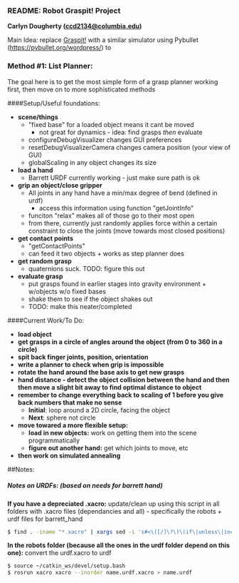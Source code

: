 ### __README: Robot Graspit! Project__  
__Carlyn Dougherty (ccd2134@columbia.edu)__


Main Idea: replace [Graspit!](https://graspit-simulator.github.io/) with a similar simulator using Pybullet (https://pybullet.org/wordpress/) to 


### Method #1: List Planner: 
The goal here is to get the most simple form of a grasp planner working first, then move on to more sophisticated methods

####Setup/Useful foundations:
* __scene/things__
    - "fixed base" for a loaded object means it cant be moved
        - not great for dynamics - idea: find grasps *then* evaluate
    - configureDebugVisualizer changes GUI preferences
    - resetDebugVisualizerCamera changes camera position (your view of GUI)
    - globalScaling in any object changes its size 
* __load a hand__ 
    - Barrett URDF currently working - just make sure path is ok
* __grip an object/close gripper__ 
   - All joints in any hand have a min/max degree of bend (defined in urdf)
        - access this information using function "getJointInfo"
   - funciton "relax" makes all of those go to their most open
   - from there, currently just randomly applies force within a  certain constraint to close the joints (move towards most closed positions)
* __get contact points__ 
    - "getContactPoints"
    - can feed it two objects + works as step planner does
* __get random grasp__ 
    - quaternions suck. TODO: figure this out
* __evaluate grasp__ 
    - put grasps found in earlier stages into gravity environment + w/objects w/o fixed bases
    - shake them to see if the object shakes out
    - TODO: make this neater/completed
  


####Current Work/To Do:
* __load object__
* __get grasps in a circle of angles around the object (from 0 to 360 in a circle)__
* __spit back finger joints, position, orientation__ 
* __write a planner to check when grip is impossible__
* __rotate the hand around the base axis to get new grasps__ 
* __hand distance - detect the object collision between the hand and then then move a slight bit away to find optimal distance to object__ 
* __remember to change everything back to scaling of 1 before you give back numbers that make no sense__ 
    * __Initial__: loop around a 2D circle, facing the object
    * __Next__: sphere not circle
* __move towared a more flexible setup:__
    * __load in new objects:__ work on getting them into the scene programmatically 
    * __figure out another hand:__ get which joints to move, etc
* __then work on simulated annealing__ 


##Notes: 

##### Notes on URDFs: (based on needs for  barrett hand)

__If you have a depreciated .xacro:__ update/clean up using this script in all folders with .xacro files (dependancies and all) - specifically the robots + urdf files for barrett_hand
```sh
$ find . -iname "*.xacro" | xargs sed -i 's#<\([/]\?\)\(if\|unless\|include\|arg\|property\|macro\|insert_block\)#<\1xacro:\2#g'
```
__In the robots folder (because all the ones in the urdf folder depend on this one):__ convert the urdf.xacro to urdf 
```sh
$ source ~/catkin_ws/devel/setup.bash
$ rosrun xacro xacro --inorder name.urdf.xacro > name.urdf
```

